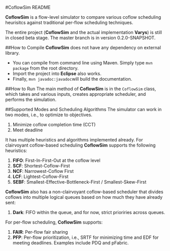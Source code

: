 #CoflowSim README

**CoflowSim** is a flow-level simulator to compare various coflow scheduling heurisitcs against traditional per-flow scheduling techniques. 

The entire project (**CoflowSim** and the actual implementation **Varys**) is still in closed beta stage. The master branch is in version 0.2.0-SNAPSHOT.

##How to Compile
**CoflowSim** does not have any dependency on external library.

* You can compile from command line using Maven. Simply type `mvn package` from the root directory.
* Import the project into **Eclipse** also works.
* Finally, `mvn javadoc:javadoc`will build the documentation.

##How to Run
The main method of **CoflowSim** is in the `CoflowSim` class, which takes and various inputs, creates appropriate scheduler, and performs the simulation.

##Supported Modes and Scheduling Algorithms
The simulator can work in two modes, i.e., to optimize to objectives.

1. Minimize coflow completion time (CCT)
2. Meet deadline

It has multiple heuristics and algorithms implemented already. 
For clairvoyant coflow-based scheduling **CoflowSim** supports the following heuristics:

1. **FIFO**: First-In-First-Out at the coflow level
2. **SCF**: Shortest-Coflow-First
3. **NCF**: Narrowest-Coflow First
4. **LCF**: Lightest-Coflow-First 
5. **SEBF**: Smallest-Effective-Bottleneck-First / Smallest-Skew-First

**CoflowSim** also has a non-clairvoyant coflow-based scheduler that divides coflows into multiple logical queues based on how much they have already sent:

1. **Dark**: FIFO within the queue, and for now, strict prioriries across queues.

For per-flow scheduling, **CoflowSim** supports:

1. **FAIR**: Per-flow fair sharing
2. **PFP**: Per-flow prioritization, i.e., SRTF for minimizing time and EDF for meeting deadlines. Examples include PDQ and pFabric.
